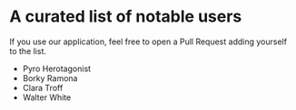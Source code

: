 # A curated list of notable users

If you use our application, feel free to open a Pull Request adding yourself to the list.

- Pyro Herotagonist
- Borky Ramona
- Clara Troff
- Walter White
